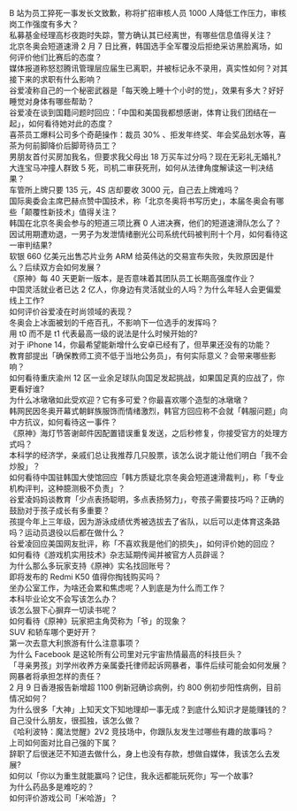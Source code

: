 B 站为员工猝死一事发长文致歉，称将扩招审核人员 1000 人降低工作压力，审核岗工作强度有多大？  
私募基金经理高杉夜跑时失踪，警方确认其已经离世，有哪些信息值得关注？  
北京冬奥会短道速滑 2 月 7 日比赛，韩国选手全军覆没后拒绝采访黑脸离场，如何评价他们比赛后的态度？  
媒体报道称怒怼腾讯管理层应届生已离职，并被标记永不录用，真实性如何？对其接下来的求职有什么影响？  
谷爱凌称自己的一个秘密武器是「每天晚上睡十个小时的觉」，效果有多大？好好睡觉对身体有哪些帮助？  
谷爱凌在谈到国籍问题时回应：「中国和美国我都想感谢，体育让我们团结在一起」，如何看待她对此的态度？  
喜茶员工爆料公司多个奇葩操作：裁员 30% 、拒发年终奖、年会奖品划水等，喜茶为何前脚降价后脚苛待员工？  
男朋友首付买房加我名，但要求我父母出 18 万买车过分吗？现在无彩礼无婚礼?  
大连宝马冲撞人群致 5 死，司机二审获死刑，如何从法律角度解读这一判决结果？  
车管所上牌只要 135 元，4S 店却要收 3000 元，自己去上牌难吗？  
国际奥委会主席巴赫点赞中国技术，称「北京冬奥将书写历史」，本届冬奥会有哪些「颠覆性新技术」值得关注？  
韩国在北京冬奥会参与的短道三项比赛 0 人进决赛，他们的短道速滑队怎么了？  
因试用期遭劝退，一男子为发泄情绪删光公司系统代码被判刑十个月，如何看待这一审判结果?  
软银 660 亿美元出售芯片业务 ARM 给英伟达的交易宣布失败，失败原因是什么？后续双方会如何发展？  
《原神》每 40 天更新一版本，是否意味着其团队员工长期高强度作业？  
中国灵活就业者已达 2 亿人，你身边有灵活就业的人吗？为什么年轻人会更偏爱线上工作?  
如何评价谷爱凌在时尚领域的表现？  
冬奥会上冰面被划的千疮百孔，不影响下一位选手的发挥吗？  
用 t0 而不是 t1 代表最高一级的说法是什么时候开始的?  
对于 iPhone 14，你最希望能新增什么安卓已经有了，但苹果还没有的功能？  
教育部提出「确保教师工资不低于当地公务员」，有何实际意义？会带来哪些影响？  
如何看待重庆渝州 12 区一业余足球队向国足发起挑战，如果国足真的应战了，你更看好谁?  
为什么冰墩墩如此受欢迎？它有多可爱？你最喜欢哪个造型的冰墩墩？  
韩网民因冬奥开幕式朝鲜族服饰而情绪激烈，韩官方回应称不会就「韩服问题」向中方抗议，如何看待这一事件？  
《原神》海灯节答谢邮件因配置错误重复发送，之后秒修复，你接受官方的处理方式吗？  
本科学的经济学，亲戚们总让我推荐几只股票，该怎么说才能让他们明白「我不会炒股」？  
如何看待中国驻韩国大使馆回应「韩方质疑北京冬奥会短道速滑裁判」，称「专业机构评判，这种臆测极不负责」？  
谷爱凌妈妈谈教育「少点表扬聪明，多点表扬努力」，夸孩子需要技巧吗？正确的鼓励对于孩子成长有多重要？  
孩提今年上三年级，因为游泳成绩优秀被选拔去了省队，以后可以走体育这条路吗？运动员退役以后都在做什么？  
谷爱凌回应美国网友批评，称「不喜欢我是他们的损失」，如何评价她的回应？  
如何看待《游戏机实用技术》杂志延期传闻并被官方人员辟谣？  
为什么那么多玩家支持《原神》实名找回账号？  
即将发布的 Redmi K50 值得你掏钱购买吗？  
坐办公室工作，为啥还会累和焦虑呢？人到底是为什么而工作？  
本科毕业论文不会写该怎么办？  
该怎么狠下心摒弃一切读书呢？  
如何看待《原神》玩家把主角荧称为「爷」的现象？  
SUV 和轿车哪个更好开？  
第一次去意大利旅游有什么注意事项？  
为什么 Facebook 是这轮所有公司里对元宇宙热情最高的科技巨头？  
「寻亲男孩」刘学州收养方亲属委托律师起诉网暴者，事件后续可能会如何发展？网暴者将承担怎样的责任？  
2 月 9 日香港报告新增超 1100 例新冠确诊病例，约 800 例初步阳性病例，目前情况如何？  
为什么很多「大神」上知天文下知地理却一事无成？到底什么知识才是能赚钱的？  
自己没什么朋友，很孤独，该怎么做？  
《哈利波特：魔法觉醒》2V2 竞技场中，你跟队友发生过哪些有趣的故事吗？  
上司如何面对比自己强的下属？  
辞职了后很迷茫不知道去做什么，身上也没有存款，想做自媒体，我该怎么去发展?  
如何以「你以为重生就能赢吗？记住，我永远都能玩死你」写一个故事?  
为什么药品多是难吃的？  
如何评价游戏公司「米哈游」？  
